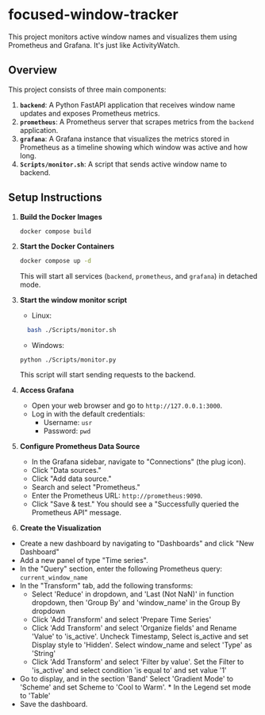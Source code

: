 # focused-window-tracker
This project monitors active window names and visualizes them using Prometheus and Grafana. It's just like ActivityWatch.

## Overview

This project consists of three main components:

1.  **`backend`**: A Python FastAPI application that receives window name updates and exposes Prometheus metrics.
2.  **`prometheus`**: A Prometheus server that scrapes metrics from the `backend` application.
3.  **`grafana`**: A Grafana instance that visualizes the metrics stored in Prometheus as a timeline showing which window was active and how long.
4. **`Scripts/monitor.sh`**: A script that sends active window name to backend.


## Setup Instructions
1.  **Build the Docker Images**

    ```bash
    docker compose build
    ```

2.  **Start the Docker Containers**

    ```bash
    docker compose up -d
    ```

    This will start all services (`backend`, `prometheus`, and `grafana`) in detached mode.

3.  **Start the window monitor script**
    * Linux: 
    ```bash
      bash ./Scripts/monitor.sh
    ```
    
    * Windows:
    ```
    python ./Scripts/monitor.py
    ```

    This script will start sending requests to the backend.

4.  **Access Grafana**

    *   Open your web browser and go to `http://127.0.0.1:3000`.
    *   Log in with the default credentials:
        *   Username: `usr`
        *   Password: `pwd`

5.  **Configure Prometheus Data Source**

    *   In the Grafana sidebar, navigate to "Connections" (the plug icon).
    *   Click "Data sources."
    *   Click "Add data source."
    *   Search and select "Prometheus."
    *   Enter the Prometheus URL: `http://prometheus:9090`.
    *   Click "Save & test." You should see a "Successfully queried the Prometheus API" message.

6.  **Create the Visualization**

   * Create a new dashboard by navigating to "Dashboards" and click "New Dashboard"
   * Add a new panel of type "Time series".
   * In the "Query" section, enter the following Prometheus query: `current_window_name`
   * In the "Transform" tab, add the following transforms:
      *   Select 'Reduce' in dropdown, and 'Last (Not NaN)' in function dropdown, then 'Group By' and 'window_name' in the Group By dropdown
      *  Click 'Add Transform' and select 'Prepare Time Series'
      *   Click 'Add Transform' and select 'Organize fields' and Rename 'Value' to 'is_active'. Uncheck Timestamp, Select is_active and set Display style to 'Hidden'. Select window_name and select 'Type' as 'String'
      *   Click 'Add Transform' and select 'Filter by value'. Set the Filter to 'is_active' and select condition 'is equal to' and set value '1'
   * Go to display, and in the section 'Band' Select 'Gradient Mode' to 'Scheme' and set Scheme to 'Cool to Warm'.
    * In the Legend set mode to 'Table'
   * Save the dashboard.
